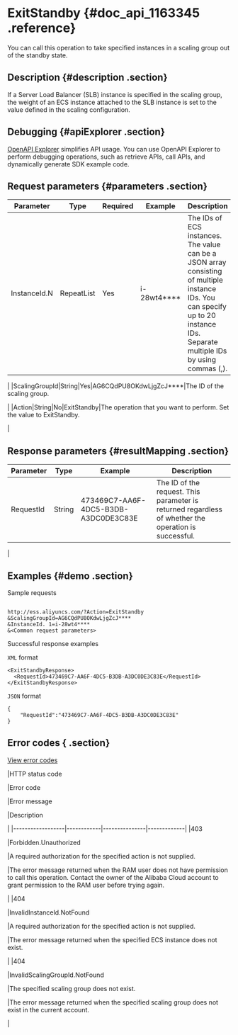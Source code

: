 # ExitStandby {#doc_api_1163345 .reference}

You can call this operation to take specified instances in a scaling group out of the standby state.

## Description {#description .section}

If a Server Load Balancer \(SLB\) instance is specified in the scaling group, the weight of an ECS instance attached to the SLB instance is set to the value defined in the scaling configuration.

## Debugging {#apiExplorer .section}

[OpenAPI Explorer](https://api.aliyun.com/#product=Ess&api=ExitStandby) simplifies API usage. You can use OpenAPI Explorer to perform debugging operations, such as retrieve APIs, call APIs, and dynamically generate SDK example code.

## Request parameters {#parameters .section}

|Parameter|Type|Required|Example|Description|
|---------|----|--------|-------|-----------|
|InstanceId.N|RepeatList|Yes|i-28wt4\*\*\*\*|The IDs of ECS instances. The value can be a JSON array consisting of multiple instance IDs. You can specify up to 20 instance IDs. Separate multiple IDs by using commas \(,\).

 |
|ScalingGroupId|String|Yes|AG6CQdPU8OKdwLjgZcJ\*\*\*\*|The ID of the scaling group.

 |
|Action|String|No|ExitStandby|The operation that you want to perform. Set the value to ExitStandby.

 |

## Response parameters {#resultMapping .section}

|Parameter|Type|Example|Description|
|---------|----|-------|-----------|
|RequestId|String|473469C7-AA6F-4DC5-B3DB-A3DC0DE3C83E|The ID of the request. This parameter is returned regardless of whether the operation is successful.

 |

## Examples {#demo .section}

Sample requests

``` {#request_demo}

http://ess.aliyuncs.com/?Action=ExitStandby
&ScalingGroupId=AG6CQdPU8OKdwLjgZcJ****
&InstanceId. 1=i-28wt4****
&<Common request parameters>

```

Successful response examples

`XML` format

``` {#xml_return_success_demo}
<ExitStandbyResponse> 
  <RequestId>473469C7-AA6F-4DC5-B3DB-A3DC0DE3C83E</RequestId> 
</ExitStandbyResponse>

```

`JSON` format

``` {#json_return_success_demo}
{
	"RequestId":"473469C7-AA6F-4DC5-B3DB-A3DC0DE3C83E"
}
```

## Error codes { .section}

[View error codes](https://error-center.aliyun.com/status/product/Ess)

|HTTP status code

|Error code

|Error message

|Description

|
|------------------|------------|---------------|-------------|
|403

|Forbidden.Unauthorized

|A required authorization for the specified action is not supplied.

|The error message returned when the RAM user does not have permission to call this operation. Contact the owner of the Alibaba Cloud account to grant permission to the RAM user before trying again.

|
|404

|InvalidInstanceId.NotFound

|A required authorization for the specified action is not supplied.

|The error message returned when the specified ECS instance does not exist.

|
|404

|InvalidScalingGroupId.NotFound

|The specified scaling group does not exist.

|The error message returned when the specified scaling group does not exist in the current account.

|

